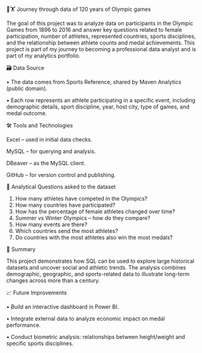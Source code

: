 🥇🏋️ Journey through data of 120 years of Olympic games

The goal of this project was to analyze data on participants in the Olympic Games from 1896 to 2016 and answer key questions related to female participation, number of athletes, represented countries, sports disciplines, and the relationship between athlete counts and medal achievements. This project is part of my journey to becoming a professional data analyst and is part of my analytics portfolio.

🗃️ Data Source

• The data comes from Sports Reference, shared by Maven Analytics (public domain).

• Each row represents an athlete participating in a specific event, including demographic details, sport discipline, year, host city, type of games, and medal outcome.

🛠️ Tools and Technologies

Excel – used in initial data checks.

MySQL – for querying and analysis.

DBeaver – as the MySQL client.

GitHub – for version control and publishing.

🧠 Analytical Questions asked to the dataset

1. How many athletes have competed in the Olympics?
2. How many countries have participated?
3. How has the percentage of female athletes changed over time?
4. Summer vs Winter Olympics – how do they compare?
5. How many events are there?
6. Which countries send the most athletes?
7. Do countries with the most athletes also win the most medals?

📌 Summary

This project demonstrates how SQL can be used to explore large historical datasets and uncover social and athletic trends. The analysis combines demographic, geographic, and sports-related data to illustrate long-term changes across more than a century.

📈 Future Improvements

• Build an interactive dashboard in Power BI.

• Integrate external data to analyze economic impact on medal performance.

• Conduct biometric analysis: relationships between height/weight and specific sports disciplines.
